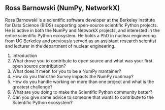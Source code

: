 ## Ross Barnowski (NumPy, NetworkX)

Ross Barnowski is a scientific software developer at the Berkeley Institute for Data Science (BIDS) supporting open-source scientific Python projects. He is active in both the NumPy and NetworkX projects, and interested in the entire scientific Python ecosystem.  He holds a PhD in nuclear engineering from UC Berkeley and previously served as an assistant research scientist and lecturer in the department of nuclear engineering.

1. Introduction
2. What drove you to contribute to open source and what was your first open source contribution?
3. What does it mean for you to be a NumPy mantainer?
4. How do you think the Survey impacts the NumPy roadmap?
5. How do you handle working on more than one project and what is the greatest challenge?
6. What are you doing to make the Scientific Python  community better?
7. Can you give some advice to someone that wants to contribute to the Scientific Python ecosystem?
